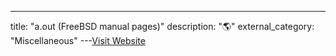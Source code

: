 ---
title: "a.out (FreeBSD manual pages)"
description: "🌎"
external_category: "Miscellaneous"
---[Visit Website](https://www.freebsd.org/cgi/man.cgi?a.out(5))

